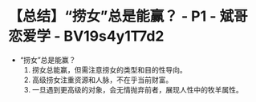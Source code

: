 # 【总结】“捞女”总是能赢？ - P1 - 斌哥恋爱学 - BV19s4y1T7d2

-   “捞女”总是能赢？
    1.  捞女总能赢，但需注意捞女的类型和目的性导向。
    2.  高级捞女注重资源和人脉，不在乎当前财富。
    3.  一旦遇到更高级的对象，会无情抛弃前者，展现人性中的牧羊属性。
